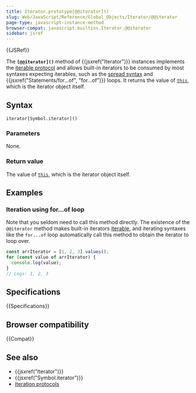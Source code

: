 ```yaml
---
title: Iterator.prototype[@@iterator]()
slug: Web/JavaScript/Reference/Global_Objects/Iterator/@@iterator
page-type: javascript-instance-method
browser-compat: javascript.builtins.Iterator.@@iterator
sidebar: jsref
---
```


{{JSRef}}

The **`[@@iterator]()`** method of {{jsxref("Iterator")}} instances implements the [iterable protocol](/en-US/docs/Web/JavaScript/Reference/Iteration_protocols) and allows built-in iterators to be consumed by most syntaxes expecting iterables, such as the [spread syntax](/en-US/docs/Web/JavaScript/Reference/Operators/Spread_syntax) and {{jsxref("Statements/for...of", "for...of")}} loops. It returns the value of [`this`](/en-US/docs/Web/JavaScript/Reference/Operators/this), which is the iterator object itself.

## Syntax

```js-nolint
iterator[Symbol.iterator]()
```

### Parameters

None.

### Return value

The value of [`this`](/en-US/docs/Web/JavaScript/Reference/Operators/this), which is the iterator object itself.

## Examples

### Iteration using for...of loop

Note that you seldom need to call this method directly. The existence of the `@@iterator` method makes built-in iterators [iterable](/en-US/docs/Web/JavaScript/Reference/Iteration_protocols#the_iterable_protocol), and iterating syntaxes like the `for...of` loop automatically call this method to obtain the iterator to loop over.

```js
const arrIterator = [1, 2, 3].values();
for (const value of arrIterator) {
  console.log(value);
}
// Logs: 1, 2, 3
```

## Specifications

{{Specifications}}

## Browser compatibility

{{Compat}}

## See also

- {{jsxref("Iterator")}}
- {{jsxref("Symbol.iterator")}}
- [Iteration protocols](/en-US/docs/Web/JavaScript/Reference/Iteration_protocols)
